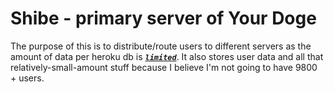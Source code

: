 # Shibe - primary server of Your Doge

The purpose of this is to distribute/route users to different servers as the amount of data per heroku db is [**_`limited`_**](https://your-doge.netlify.app). It also stores user data and all that relatively-small-amount stuff because I believe I'm not going to have 9800 + users.
